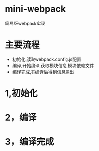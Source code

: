 # mini-webpack
简易版webpack实现

# 主要流程
- 初始化,读取webpack.config.js配置
- 编译,开始编译,获取模块信息,模块依赖文件
- 编译完成,将编译后得到信息输出

# 1,初始化

# 2，编译

# 3，编译完成
